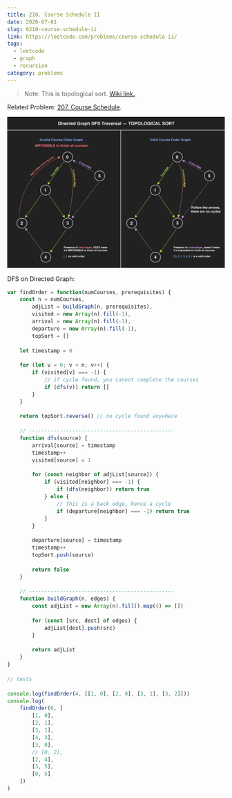 ```yaml
---
title: 210. Course Schedule II
date: 2020-07-01
slug: 0210-course-schedule-ii
link: https://leetcode.com/problems/course-schedule-ii/
tags:
  - leetcode
  - graph
  - recursion
category: problems
---
```


> Note: This is topological sort. [Wiki link.](https://en.wikipedia.org/wiki/Topological_sorting)

Related Problem: [207. Course Schedule](/posts/0207-course-schedule/).

<a href="/img/graphs_dfs_directed_course_select.jpg" target="_blank">
<img src="../../../../static/img/graphs_dfs_directed_course_select.jpg"/>
</a>

DFS on Directed Graph:

```js
var findOrder = function(numCourses, prerequisites) {
	const n = numCourses,
		adjList = buildGraph(n, prerequisites),
		visited = new Array(n).fill(-1),
		arrival = new Array(n).fill(-1),
		departure = new Array(n).fill(-1),
		topSort = []

	let timestamp = 0

	for (let v = 0; v < n; v++) {
		if (visited[v] === -1) {
			// if cycle found, you cannot complete the courses
			if (dfs(v)) return []
		}
	}

	return topSort.reverse() // no cycle found anywhere

	// -----------------------------------------------
	function dfs(source) {
		arrival[source] = timestamp
		timestamp++
		visited[source] = 1

		for (const neighbor of adjList[source]) {
			if (visited[neighbor] === -1) {
				if (dfs(neighbor)) return true
			} else {
				// This is a back edge, hence a cycle
				if (departure[neighbor] === -1) return true
			}
		}

		departure[source] = timestamp
		timestamp++
		topSort.push(source)

		return false
	}

	// -----------------------------------------------
	function buildGraph(n, edges) {
		const adjList = new Array(n).fill().map(() => [])

		for (const [src, dest] of edges) {
			adjList[dest].push(src)
		}

		return adjList
	}
}

// tests

console.log(findOrder(4, [[1, 0], [2, 0], [3, 1], [3, 2]]))
console.log(
	findOrder(6, [
		[1, 0],
		[2, 1],
		[3, 1],
		[4, 3],
		[3, 0],
		// [0, 2],
		[2, 4],
		[3, 5],
		[0, 5]
	])
)
```
